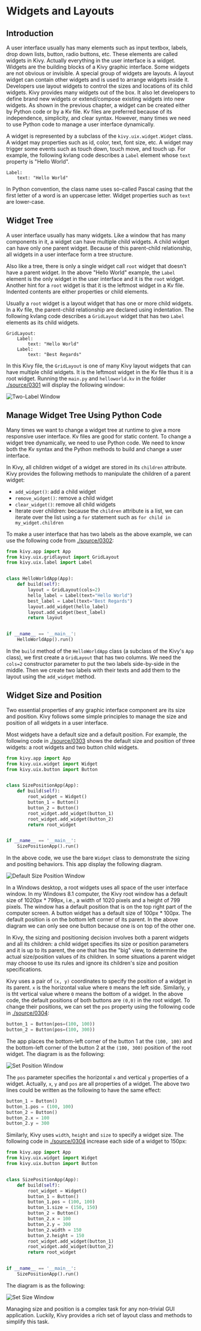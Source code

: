 # Widgets and Layouts
## Introduction
A user interface usually has many elements such as input textbox, 
labels, drop down lists, button, radio buttons, etc. These elements
are called widgets in Kivy. Actually everything in the user
interface is a widget. Widgets are the building blocks of 
a Kivy graphic interface. Some widgets are not obvious or invisible.
A special group of widgets are layouts. A layout widget can contain 
other widgets and is used to arrange widgets inside it. 
Developers use layout widgets to control the sizes and 
locations of its child widgets. Kivy provides many widgets 
out of the box. It also let developers to define brand 
new widgets or extend/compose existing widgets
into new widgets. As shown in the previous chapter, a widget can be 
created either by Python code or by a Kv file. Kv files are 
preferred because of its independence, simplicity, and clear syntax.
However, many times we need to use Python code to manage 
a user interface dynamically. 

A widget is represented by a subclass of the `kivy.uix.widget.Widget`
class. A widget may properties such as id, color, text, font size, etc. 
A widget may trigger some events such as touch down, touch move, 
and touch up. For example, the following kvlang code
describes a `Label` element whose `text` property is "Hello World".
 
```
Label:
    text: "Hello World"
```

In Python convention, the class name uses so-called Pascal casing 
that the first letter of a word is an uppercase letter. Widget 
properties such as `text` are lower-case.

## Widget Tree
A user interface usually has many widgets. Like a window that has many
components in it, a widget can have multiple child widgets. 
A child widget can have only one parent widget. Because of this 
parent-child relationship, all widgets in a user interface 
form a tree structure. 

Also like a tree, there is only a single widget call `root` 
widget that doesn't have a parent widget. In the above "Hello World"
example, the `Label` element is the only widget in the user interface 
and it is the `root` widget. Another hint for a `root` widget is that 
it is the leftmost widget in a Kv file. Indented contents are either 
properties or child elements. 

Usually a `root` widget is a layout widget that has one or more
child widgets. In a Kv file, the parent-child relationship are 
declared using indentation. The following kvlang code describes a 
`GridLayout` widget that has two `Label` elements as its child
widgets. 

```
GridLayout:
    Label:
        text: "Hello World"
    Label:
        text: "Best Regards"
```

In this Kivy file, the `GridLayout` is one of many Kivy layout widgets 
that can have multiple child widgets. It is the leftmost widget 
in the Kv file thus it is a root widget. Running the `main.py` 
and `helloworld.kv` in the folder [./source/0301](./source/0301) 
will display the following window: 

![Two-Label Window](./images/0301.jpg)

## Manage Widget Tree Using Python Code
Many times we want to change a widget tree at runtime to give a 
more responsive user interface. Kv files are good for static content. 
To change a widget tree dynamically, we need to use Python code. 
We need to know both the Kv syntax and the Python methods to build 
and change a user interface. 

In Kivy, all children widget of a widget are stored in its `children` 
attribute. Kivy provides the following methods to manipulate the children of 
a parent widget: 

* `add_widget()`: add a child widget
* `remove_widget()`: remove a child widget 
* `clear_widget()`: remove all child widgets
* Iterate over children: because the `children` attribute is a list, we can 
iterate over the list using a `for` statement such as 
`for child in my_widget.children`

To make a user interface that has two labels as the above example, 
we can use the following code from [./source/0302](./source/0302):

```python
from kivy.app import App
from kivy.uix.gridlayout import GridLayout
from kivy.uix.label import Label


class HelloWorldApp(App):
    def build(self):
        layout = GridLayout(cols=2)
        hello_label = Label(text="Hello World")
        best_label = Label(text="Best Regards")
        layout.add_widget(hello_label)
        layout.add_widget(best_label)
        return layout


if __name__ == '__main__':
    HelloWorldApp().run()
```

In the `build` method of the `HelloWorldApp` class (a subclass of the 
Kivy's `App` class), we first create a `GridLayout` that has two columns. 
We need the `cols=2` constructor parameter to put the two labels 
side-by-side in the middle. Then we create two labels with their texts
and add them to the layout using the `add_widget` method.

## Widget Size and Position
Two essential properties of any graphic interface component are 
its size and position. Kivy follows some simple principles to manage
the size and position of all widgets in a user interface. 

Most widgets have a default size and a default position. 
For example, the following code in [./source/0303](./source/0303)
shows the default size and position of three widgets: a root 
widgets and two button child widgets. 

```python
from kivy.app import App
from kivy.uix.widget import Widget
from kivy.uix.button import Button


class SizePositionApp(App):
    def build(self):
        root_widget = Widget()
        button_1 = Button()
        button_2 = Button()
        root_widget.add_widget(button_1)
        root_widget.add_widget(button_2)
        return root_widget


if __name__ == '__main__':
    SizePositionApp().run()
```

In the above code, we use the bare `Widget` class to demonstrate the 
sizing and positing behaviors. This app display the following diagram.

![Default Size Position Window](./images/0303.jpg)

In a Windows desktop, a root widgets uses all space of the user 
interface window. In my Windows 8.1 computer, 
the Kivy root window has a default size of 1020px * 799px, 
i.e., a width of 1020 pixels and a height of 799 pixels. 
The window has a default position that is on the top 
right part of the computer screen. 
A button widget has a default size of 100px * 100px. 
The default position is on the bottom left corner of its parent. 
In the above diagram we can only see one button because one is 
on top of the other one.

In Kivy, the sizing and positioning decision involves both 
a parent widgets and all its children: 
a child widget specifies its size or position parameters 
and it is up to its parent, the one that has the "big" view, 
to determine the actual size/position values of its children. 
In some situations a parent widget may choose to use its rules and 
ignore its children's size and position specifications.

Kivy uses a pair of `(x, y)` coordinates to specify the position of
a widget in its parent. `x` is the horizontal value where `0` means
the left side. Similarly, `y` is tht vertical value where `0` means
the bottom of a widget. In the above code, the default positions of both
buttons are `(0,0)` in the root widget. To change their positions,
we can set the `pos` property using the following code 
in [./source/0304](./source/0304):
 
```python
button_1 = Button(pos=(100, 100))
button_2 = Button(pos=(100, 300))
```

The app places the bottom-left corner of the button 1 at the `(100, 100)` 
and the bottom-left corner of the button 2 at the `(100, 300)` 
position of the root widget. The diagram is as the following: 

![Set Position Window](./images/0304.jpg)

The `pos` parameter specifies the horizontal `x` and vertical 
`y` properties of a widget. Actually, `x`, `y` and `pos` are 
all properties of a widget. The above two lines could be written
as the following to have the same effect: 

```python
button_1 = Button()
button_1.pos = (100, 100)
button_2 = Button()
button_2.x = 100
button_2.y = 300
```

Similarly, Kivy uses `width`, `height` and `size` to specify a
widget size. The following code in [./source/0304](./source/0304)
increase each side of a widget to 150px: 

```python
from kivy.app import App
from kivy.uix.widget import Widget
from kivy.uix.button import Button


class SizePositionApp(App):
    def build(self):
        root_widget = Widget()
        button_1 = Button()
        button_1.pos = (100, 100)
        button_1.size = (150, 150)
        button_2 = Button()
        button_2.x = 100
        button_2.y = 300
        button_2.width = 150
        button_2.height = 150
        root_widget.add_widget(button_1)
        root_widget.add_widget(button_2)
        return root_widget


if __name__ == '__main__':
    SizePositionApp().run()
```

The diagram is as the following: 

![Set Size Window](./images/0305.jpg)

Managing size and position is a complex task for any non-trivial 
GUI application. Luckily, Kivy provides a rich set of layout class
and methods to simplify this task. 
